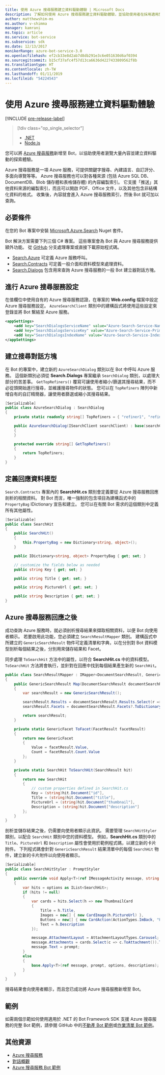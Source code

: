 ```yaml
---
title: 使用 Azure 搜尋服務建立資料驅動體驗 | Microsoft Docs
description: 了解如何使用 Azure 搜尋服務建立資料驅動體驗，並協助使用者在採用適用於 .NET 的 Bot Framework SDK 和 Azure 搜尋服務的 Bot 中瀏覽大量內容。
author: matthewshim-ms
ms.author: v-shimma
manager: kamrani
ms.topic: article
ms.service: bot-service
ms.subservice: sdk
ms.date: 12/13/2017
monikerRange: azure-bot-service-3.0
ms.openlocfilehash: ef2cb33e8d2ab7d8db291e3c6e051630d6af0394
ms.sourcegitcommit: b15cf37afc4f57d13ca6636d4227433809562f8b
ms.translationtype: HT
ms.contentlocale: zh-TW
ms.lasthandoff: 01/11/2019
ms.locfileid: "54224543"
---
```

# <a name="create-data-driven-experiences-with-azure-search"></a>使用 Azure 搜尋服務建立資料驅動體驗 

[!INCLUDE [pre-release-label](../includes/pre-release-label-v3.md)]

> [!div class="op_single_selector"]
> - [.NET](../dotnet/bot-builder-dotnet-search-azure.md)
> - [Node.js](../nodejs/bot-builder-nodejs-search-azure.md)

您可以將 [Azure 搜尋服務](https://azure.microsoft.com/en-us/services/search/)新增至 Bot，以協助使用者瀏覽大量內容並建立資料驅動的探索體驗。

Azure 搜尋服務是一項 Azure 服務，可提供關鍵字搜尋、內建語言、自訂評分、多面向導覽等等。 Azure 搜尋服務也可以對各種來源 (包括 Azure SQL DB、DocumentDB、Blob 儲存體和表格儲存體) 的內容編製索引。 它支援「推送」其他資料來源的編製索引，而且可以開啟 PDF、Office 文件，以及其他包含非結構化資料的格式。 收集後，內容就會進入 Azure 搜尋服務索引，然後 Bot 就可加以查詢。


## <a name="prerequisites"></a>必要條件

在您的 Bot 專案中安裝 [Microsoft.Azure.Search](https://www.nuget.org/packages/Microsoft.Azure.Search/4.0.0-preview) Nuget 套件。 

Bot 解決方案需要下列三個 C# 專案。 這些專案會為 Bot 與 Azure 搜尋服務提供額外功能。 從 [GitHub](https://github.com/Microsoft/botBuilder-Samples/tree/master/CSharp/demo-Search) 分支處理專案或直接下載原始程式碼。

* [Search.Azure](https://github.com/Microsoft/botBuilder-Samples/tree/master/CSharp/demo-Search/Search.Azure) 可定義 Azure 服務呼叫。 
* [Search.Contracts](https://github.com/Microsoft/botBuilder-Samples/tree/master/CSharp/demo-Search/Search.Contracts) 可定義一般介面和資料模型來處理資料。
* [Search.Dialogs](https://github.com/Microsoft/botBuilder-Samples/tree/master/CSharp/demo-Search/Search.Dialogs) 包含用來查詢 Azure 搜尋服務的一般 Bot 建立器對話方塊。

## <a name="configure-azure-search-settings"></a>進行 Azure 搜尋服務設定 

在值欄位中使用自有的 Azure 搜尋服務認證，在專案的 **Web.config** 檔案中設定 Azure 搜尋服務設定。 `AzureSearchClient` 類別中的建構函式將使用這些設定來登錄並將 Bot 繫結至 Azure 服務。

```xml
<appSettings>
    <add key="SearchDialogsServiceName" value="Azure-Search-Service-Name" /> <!-- replace value field with Azure Service Name --> 
    <add key="SearchDialogsServiceKey" value="Azure-Search-Service-Primary-Key" /> <!-- replace value field with Azure Service Key --> 
    <add key="SearchDialogsIndexName" value="Azure-Search-Service-Index" /> <!-- replace value field with your Azure Search Index --> 
</appSettings>
```

## <a name="create-a-search-dialog"></a>建立搜尋對話方塊

在 Bot 的專案中，建立新的 `AzureSearchDialog` 類別以在 Bot 中呼叫 Azure 服務。 這個新類別必須從 **Search.Dialogs** 專案繼承 `SearchDialog` 類別，以處理大部分的苦差事。 `GetTopRefiners()` 覆寫可讓使用者縮小/篩選其搜尋結果，而不必從頭開始進行搜尋，並維護搜尋物件的狀態。 您可以在 `TopRefiners` 陣列中新增自有的自訂精簡器，讓使用者篩選或縮小其搜尋結果。 

```cs
[Serializable]
public class AzureSearchDialog : SearchDialog
{
    private static readonly string[] TopRefiners = { "refiner1", "refiner2", "refiner3" }; // define your own custom refiners 

    public AzureSearchDialog(ISearchClient searchClient) : base(searchClient, multipleSelection: true)
    {
    }

    protected override string[] GetTopRefiners()
    {
        return TopRefiners;
    }
}
```

## <a name="define-the-response-data-model"></a>定義回應資料模型

`Search.Contracts` 專案內的 **SearchHit.cs** 類別會定義要從 Azure 搜尋服務回應剖析的相關資料。 對 Bot 而言，唯一強制的包含項目為建構函式中的 `PropertyBag` IDictionary 宣告和建立。 您可以在有關 Bot 需求的這個類別中定義所有其他屬性。 

```cs
[Serializable]
public class SearchHit
{
    public SearchHit()
    {
        this.PropertyBag = new Dictionary<string, object>();
    }

    public IDictionary<string, object> PropertyBag { get; set; }

    // customize the fields below as needed 
    public string Key { get; set; }

    public string Title { get; set; }

    public string PictureUrl { get; set; }

    public string Description { get; set; }
}
```

## <a name="after-azure-search-responds"></a>Azure 搜尋服務回應之後 

成功查詢 Azure 服務時，就必須剖析搜尋結果來擷取相關資料，以便 Bot 向使用者顯示。 若要啟用此功能，您必須建立 `SearchResultMapper` 類別。 建構函式中所建立的 `GenericSearchResult` 物件可定義清單和字典，以在分別對 Bot 資料模型剖析每個結果之後，分別用來儲存結果和 Facet。 

同步處理 `ToSearchHit` 方法中的屬性，以符合 **SearchHit.cs** 中的資料模型。 `ToSearchHit` 方法將會執行，並針對在回應中找到每個結果產生新的 `SearchHit`。  

```cs
public class SearchResultMapper : IMapper<DocumentSearchResult, GenericSearchResult>
{
    public GenericSearchResult Map(DocumentSearchResult documentSearchResult)
    {
        var searchResult = new GenericSearchResult();

        searchResult.Results = documentSearchResult.Results.Select(r => ToSearchHit(r)).ToList();
        searchResult.Facets = documentSearchResult.Facets?.ToDictionary(kv => kv.Key, kv => kv.Value.Select(f => ToFacet(f)));

        return searchResult;
    }

    private static GenericFacet ToFacet(FacetResult facetResult)
    {
        return new GenericFacet
        {
            Value = facetResult.Value,
            Count = facetResult.Count.Value
        };
    }

    private static SearchHit ToSearchHit(SearchResult hit)
    {
        return new SearchHit
        {
            // custom properties defined in SearchHit.cs 
            Key = (string)hit.Document["id"],
            Title = (string)hit.Document["title"],
            PictureUrl = (string)hit.Document["thumbnail"],
            Description = (string)hit.Document["description"]
        };
    }
}
```
剖析並儲存結果之後，仍需要向使用者顯示此資訊。 需要管理 `SearchHitStyler` 類別，以配合 `SearchHit` 類別中您的資料模型。 例如，**SearchHit.cs** 類別中的 `Title`、`PictureUrl` 和 `Description` 屬性會使用於範例程式碼，以建立新的卡片附件。 下列程式碼會針對 `GenericSearchResult` 結果清單中的每個 `SearchHit` 物件，建立新的卡片附件以向使用者顯示。   

```cs
[Serializable]
public class SearchHitStyler : PromptStyler
{
    public override void Apply<T>(ref IMessageActivity message, string prompt, IReadOnlyList<T> options, IReadOnlyList<string> descriptions = null)
    {
        var hits = options as IList<SearchHit>;
        if (hits != null)
        {
            var cards = hits.Select(h => new ThumbnailCard
            {
                Title = h.Title,
                Images = new[] { new CardImage(h.PictureUrl) },
                Buttons = new[] { new CardAction(ActionTypes.ImBack, "Pick this one", value: h.Key) },
                Text = h.Description
            });

            message.AttachmentLayout = AttachmentLayoutTypes.Carousel;
            message.Attachments = cards.Select(c => c.ToAttachment()).ToList();
            message.Text = prompt;
        }
        else
        {
            base.Apply<T>(ref message, prompt, options, descriptions);
        }
    }
}
```
搜尋結果會向使用者顯示，而且您已成功將 Azure 搜尋服務新增至 Bot。

## <a name="samples"></a>範例

如需兩個示範如何使用適用於 .NET 的 Bot Framework SDK 支援 Azure 搜尋服務的完整 Bot 範例，請參閱 GitHub 中的[不動產 Bot 範例](https://github.com/Microsoft/BotBuilder-Samples/tree/master/CSharp/demo-Search/RealEstateBot)或[作業清單 Bot 範例](https://github.com/Microsoft/BotBuilder-Samples/tree/master/CSharp/demo-Search/JobListingBot)。 

## <a name="additional-resources"></a>其他資源
* [Azure 搜尋服務][search]
* [對話概觀](bot-builder-dotnet-dialogs.md)
* [Azure 搜尋服務 Bot 範例](https://github.com/Microsoft/botBuilder-Samples/tree/master/CSharp/demo-Search)

[search]: /azure/search/search-what-is-azure-search

